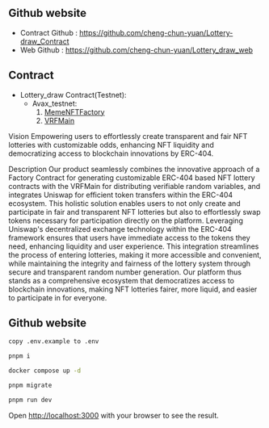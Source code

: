 
## Github website
- Contract Github : https://github.com/cheng-chun-yuan/Lottery-draw_Contract
- Web Github : https://github.com/cheng-chun-yuan/Lottery_draw_web

## Contract
- Lottery_draw Contract(Testnet):
  - Avax_testnet:
    1. [MemeNFTFactory](https://testnet.snowtrace.io/address/0x0cba6a073f8d2cf62d2fd47e219cc33b85559d3b)
    2. [VRFMain](https://testnet.snowtrace.io/address/0x2665769F6247877032455E334fFf0844c86ec89e)

Vision
Empowering users to effortlessly create transparent and fair NFT lotteries with customizable odds, enhancing NFT liquidity and democratizing access to blockchain innovations by ERC-404.

Description
Our product seamlessly combines the innovative approach of a Factory Contract for generating customizable ERC-404 based NFT lottery contracts with the VRFMain for distributing verifiable random variables, and integrates Uniswap for efficient token transfers within the ERC-404 ecosystem. This holistic solution enables users to not only create and participate in fair and transparent NFT lotteries but also to effortlessly swap tokens necessary for participation directly on the platform. Leveraging Uniswap's decentralized exchange technology within the ERC-404 framework ensures that users have immediate access to the tokens they need, enhancing liquidity and user experience. This integration streamlines the process of entering lotteries, making it more accessible and convenient, while maintaining the integrity and fairness of the lottery system through secure and transparent random number generation. Our platform thus stands as a comprehensive ecosystem that democratizes access to blockchain innovations, making NFT lotteries fairer, more liquid, and easier to participate in for everyone.

## Github website

```bash
copy .env.example to .env

pnpm i

docker compose up -d

pnpm migrate

pnpm run dev
```
Open [http://localhost:3000](http://localhost:3000) with your browser to see the result.

